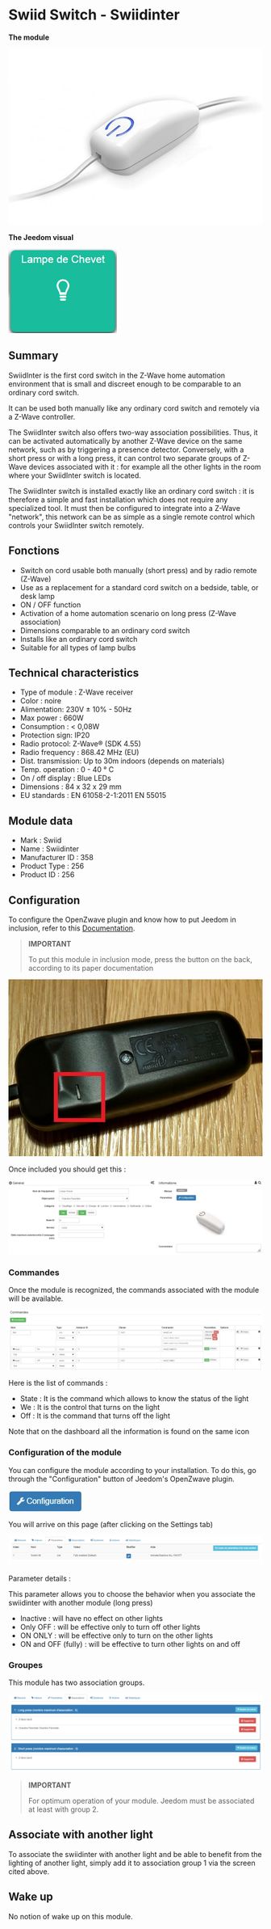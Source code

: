 # Swiid Switch - Swiidinter

**The module**

![module](images/swiid.inter/module.jpg)

**The Jeedom visual**

![vuedefaut1](images/swiid.inter/vuedefaut1.jpg)

Summary
------

SwiidInter is the first cord switch in the Z-Wave home automation environment that is small and discreet enough to be comparable to an ordinary cord switch.

It can be used both manually like any ordinary cord switch and remotely via a Z-Wave controller.

The SwiidInter switch also offers two-way association possibilities. Thus, it can be activated automatically by another Z-Wave device on the same network, such as by triggering a presence detector. Conversely, with a short press or with a long press, it can control two separate groups of Z-Wave devices associated with it : for example all the other lights in the room where your SwiidInter switch is located.

The SwiidInter switch is installed exactly like an ordinary cord switch : it is therefore a simple and fast installation which does not require any specialized tool. It must then be configured to integrate into a Z-Wave "network", this network can be as simple as a single remote control which controls your SwiidInter switch remotely.

Fonctions
---------

-   Switch on cord usable both manually (short press) and by radio remote (Z-Wave)
-   Use as a replacement for a standard cord switch on a bedside, table, or desk lamp
-   ON / OFF function
-   Activation of a home automation scenario on long press (Z-Wave association)
-   Dimensions comparable to an ordinary cord switch
-   Installs like an ordinary cord switch
-   Suitable for all types of lamp bulbs

Technical characteristics
---------------------------

-   Type of module : Z-Wave receiver
-   Color : noire
-   Alimentation: 230V ± 10% - 50Hz
-   Max power : 660W
-   Consumption : &lt; 0,08W
-   Protection sign: IP20
-   Radio protocol: Z-Wave® (SDK 4.55)
-   Radio frequency : 868.42 MHz (EU)
-   Dist. transmission: Up to 30m indoors (depends on materials)
-   Temp. operation : 0 - 40 ° C
-   On / off display : Blue LEDs
-   Dimensions : 84 x 32 x 29 mm
-   EU standards : EN 61058-2-1:2011 EN 55015

Module data
-----------------

-   Mark : Swiid
-   Name : Swiidinter
-   Manufacturer ID : 358
-   Product Type : 256
-   Product ID : 256

Configuration
-------------

To configure the OpenZwave plugin and know how to put Jeedom in inclusion, refer to this [Documentation](https://doc.jeedom.com/en_US/plugins/automation%20protocol/openzwave/).

> **IMPORTANT**
>
> To put this module in inclusion mode, press the button on the back, according to its paper documentation

![inclusion](images/swiid.inter/inclusion.jpg)

Once included you should get this :

![Plugin Zwave](images/swiid.inter/information.jpg)

### Commandes

Once the module is recognized, the commands associated with the module will be available.

![Commands](images/swiid.inter/commandes.jpg)

Here is the list of commands :

-   State : It is the command which allows to know the status of the light
-   We : It is the control that turns on the light
-   Off : It is the command that turns off the light

Note that on the dashboard all the information is found on the same icon

### Configuration of the module

You can configure the module according to your installation. To do this, go through the "Configuration" button of Jeedom's OpenZwave plugin.

![Setup plugin Zwave](images/plugin/bouton_configuration.jpg)

You will arrive on this page (after clicking on the Settings tab)

![Config1](images/swiid.inter/config1.jpg)

Parameter details :

This parameter allows you to choose the behavior when you associate the swiidinter with another module (long press)

-   Inactive : will have no effect on other lights
-   Only OFF : will be effective only to turn off other lights
-   ON ONLY : will be effective only to turn on the other lights
-   ON and OFF (fully) : will be effective to turn other lights on and off

### Groupes

This module has two association groups.

![Groupe](images/swiid.inter/groupe.jpg)

> **IMPORTANT**
>
> For optimum operation of your module. Jeedom must be associated at least with group 2.

Associate with another light
----------------------------

To associate the swiidinter with another light and be able to benefit from the lighting of another light, simply add it to association group 1 via the screen cited above.

Wake up
-------

No notion of wake up on this module.
